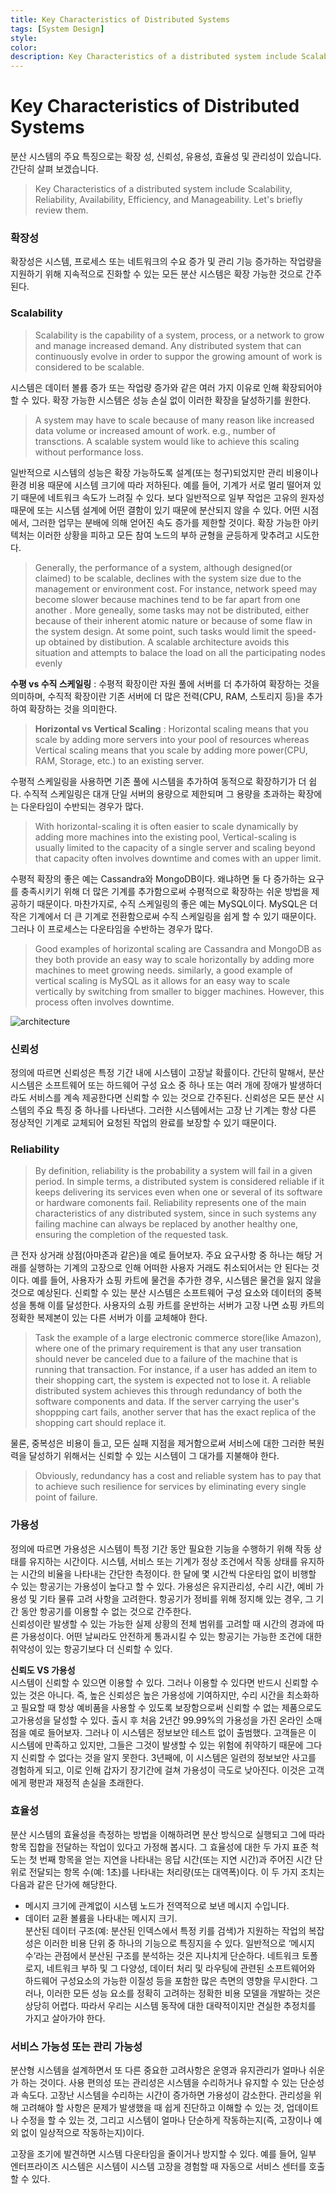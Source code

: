 ```yaml
---
title: Key Characteristics of Distributed Systems
tags: [System Design]
style:
color:
description: Key Characteristics of a distributed system include Scalability, Reliability, Availability, Efficiency, and Manageability. Let's briefly review them.
---
```

# Key Characteristics of Distributed Systems   

분산 시스템의 주요 특징으로는 확장 성, 신뢰성, 유용성, 효율성 및 관리성이 있습니다. 간단히 살펴 보겠습니다.<br>
> Key Characteristics of a distributed system include Scalability, Reliability, Availability, Efficiency, and Manageability. Let's briefly review them.<br>

### 확장성   
확장성은 시스템, 프로세스 또는 네트워크의 수요 증가 및 관리 기능 증가하는 작업량을 지원하기 위해 지속적으로 진화할 수 있는 모든 분산 시스템은 확장 가능한 것으로 간주된다.<br>

### Scalability
> Scalability is the capability of a system, process, or a network to grow and manage increased demand. Any distributed system that can continuously evolve in order to suppor the growing amount of work is considered to be scalable.<br>

시스템은 데이터 볼륨 증가 또는 작업량 증가와 같은 여러 가지 이유로 인해 확장되어야 할 수 있다. 확장 가능한 시스템은 성능 손실 없이 이러한 확장을 달성하기를 원한다.<br>
> A system may have to scale because of many reason like increased data volume or increased amount of work. e.g., number of transctions. A scalable system would like to achieve this scaling without performance loss.<br>


일반적으로 시스템의 성능은 확장 가능하도록 설계(또는 청구)되었지만 관리 비용이나 환경 비용 때문에 시스템 크기에 따라 저하된다. 예를 들어, 기계가 서로 멀리 떨어져 있기 때문에 네트워크 속도가 느려질 수 있다. 보다 일반적으로 일부 작업은 고유의 원자성 때문에 또는 시스템 설계에 어떤 결함이 있기 때문에 분산되지 않을 수 있다. 어떤 시점에서, 그러한 업무는 분배에 의해 얻어진 속도 증가를 제한할 것이다. 확장 가능한 아키텍처는 이러한 상황을 피하고 모든 참여 노드의 부하 균형을 균등하게 맞추려고 시도한다.<br>
> Generally, the performance of a system, although designed(or claimed) to be scalable, declines with the system size due to the management or environment cost. For instance, network speed may become slower because machines tend to be far apart from one another . More geneally, some tasks may not be distributed, either because of their inherent atomic nature or because of some flaw in the system design. At some point, such tasks would limit the speed-up obtained by distibution. A scalable architecture avoids this situation and attempts to balace the load on all the participating nodes evenly<br>



**수평 vs 수직 스케일링** : 수평적 확장이란 자원 풀에 서버를 더 추가하여 확장하는 것을 의미하며, 수직적 확장이란 기존 서버에 더 많은 전력(CPU, RAM, 스토리지 등)을 추가하여 확장하는 것을 의미한다.<br>
> **Horizontal vs Vertical Scaling** : Horizontal scaling means that you scale by adding more servers into your pool of resources whereas Vertical scaling means that you scale by adding more power(CPU, RAM, Storage, etc.) to an existing server.<br>



수평적 스케일링을 사용하면 기존 풀에 시스템을 추가하여 동적으로 확장하기가 더 쉽다. 수직적 스케일링은 대개 단일 서버의 용량으로 제한되며 그 용량을 초과하는 확장에는 다운타임이 수반되는 경우가 많다.<br>
> With horizontal-scaling it is often easier to scale dynamically by adding more machines into the existing pool, Vertical-scaling is usually limited to the capacity of a single server and scaling beyond that capacity often involves downtime and comes with an upper limit.<br>


수평적 확장의 좋은 예는 Cassandra와 MongoDB이다. 왜냐하면 둘 다 증가하는 요구를 충족시키기 위해 더 많은 기계를 추가함으로써 수평적으로 확장하는 쉬운 방법을 제공하기 때문이다. 마찬가지로, 수직 스케일링의 좋은 예는 MySQL이다. MySQL은 더 작은 기계에서 더 큰 기계로 전환함으로써 수직 스케일링을 쉽게 할 수 있기 때문이다. 그러나 이 프로세스는 다운타임을 수반하는 경우가 많다.<br>
> Good examples of horizontal scaling are Cassandra and MongoDB as they both provide an easy way to scale horizontally by adding more machines to meet growing needs. similarly, a good example of vertical scaling is MySQL as it allows for an easy way to scale vertically by switching from smaller to bigger machines. However, this process often involves downtime.<br>

![architecture](https://1.bp.blogspot.com/-58qlT6bSnC0/VoTvX08YByI/AAAAAAAAGF8/aTJM7229jfA/s400/horizontal-vs-vertical-scaling-vertical-and-horizontal-scaling-explained-diagram.png)

### 신뢰성
정의에 따르면 신뢰성은 특정 기간 내에 시스템이 고장날 확률이다. 간단히 말해서, 분산 시스템은 소프트웨어 또는 하드웨어 구성 요소 중 하나 또는 여러 개에 장애가 발생하더라도 서비스를 계속 제공한다면 신뢰할 수 있는 것으로 간주된다. 신뢰성은 모든 분산 시스템의 주요 특징 중 하나를 나타낸다. 그러한 시스템에서는 고장 난 기계는 항상 다른 정상적인 기계로 교체되어 요청된 작업의 완료를 보장할 수 있기 때문이다.<br>

### Reliability
> By definition, reliability is the probability a system will fail in a given period. In simple terms, a distributed system is considered reliable if it keeps delivering its services even when one or several of its software or hardware comonents fail. Reliability represents one of the main characteristics of any distributed system, since in such systems any failing machine can always be replaced by another healthy one, ensuring the completion of the requested task.<br>


큰 전자 상거래 상점(아마존과 같은)을 예로 들어보자. 주요 요구사항 중 하나는 해당 거래를 실행하는 기계의 고장으로 인해 어떠한 사용자 거래도 취소되어서는 안 된다는 것이다. 예를 들어, 사용자가 쇼핑 카트에 물건을 추가한 경우, 시스템은 물건을 잃지 않을 것으로 예상된다. 신뢰할 수 있는 분산 시스템은 소프트웨어 구성 요소와 데이터의 중복성을 통해 이를 달성한다. 사용자의 쇼핑 카트를 운반하는 서버가 고장 나면 쇼핑 카트의 정확한 복제본이 있는 다른 서버가 이를 교체해야 한다.<br>
> Task the example of a large electronic commerce store(like Amazon), where one of the primary requirement is that any user transation should never be canceled due to a failure of the machine that is running that transaction. For instance, if a user has added an item to their shopping cart, the system is expected not to lose it. A reliable distributed system achieves this through redundancy of both the software components and data. If the server carrying the user's shoppping cart fails, another server that has the exact replica of the shopping cart should replace it.<br>



물론, 중복성은 비용이 들고, 모든 실패 지점을 제거함으로써 서비스에 대한 그러한 복원력을 달성하기 위해서는 신뢰할 수 있는 시스템이 그 대가를 지불해야 한다.<br>
> Obviously, redundancy has a cost and reliable system has to pay that to achieve such resilience for services by eliminating every single point of failure.<br>


### 가용성
정의에 따르면 가용성은 시스템이 특정 기간 동안 필요한 기능을 수행하기 위해 작동 상태를 유지하는 시간이다. 시스템, 서비스 또는 기계가 정상 조건에서 작동 상태를 유지하는 시간의 비율을 나타내는 간단한 측정이다. 한 달에 몇 시간씩 다운타임 없이 비행할 수 있는 항공기는 가용성이 높다고 할 수 있다. 가용성은 유지관리성, 수리 시간, 예비 가용성 및 기타 물류 고려 사항을 고려한다. 항공기가 정비를 위해 정지해 있는 경우, 그 기간 동안 항공기를 이용할 수 없는 것으로 간주한다.<br>
신뢰성이란 발생할 수 있는 가능한 실제 상황의 전체 범위를 고려할 때 시간의 경과에 따른 가용성이다. 어떤 날씨라도 안전하게 통과시킬 수 있는 항공기는 가능한 조건에 대한 취약성이 있는 항공기보다 더 신뢰할 수 있다.<br>

**신뢰도 VS 가용성**<br>
시스템이 신뢰할 수 있으면 이용할 수 있다. 그러나 이용할 수 있다면 반드시 신뢰할 수 있는 것은 아니다. 즉, 높은 신뢰성은 높은 가용성에 기여하지만, 수리 시간을 최소화하고 필요할 때 항상 예비품을 사용할 수 있도록 보장함으로써 신뢰할 수 없는 제품으로도 고가용성을 달성할 수 있다. 출시 후 처음 2년간 99.99%의 가용성을 가진 온라인 소매점을 예로 들어보자. 그러나 이 시스템은 정보보안 테스트 없이 출범했다. 고객들은 이 시스템에 만족하고 있지만, 그들은 그것이 발생할 수 있는 위험에 취약하기 때문에 그다지 신뢰할 수 없다는 것을 알지 못한다. 3년째에, 이 시스템은 일련의 정보보안 사고를 경험하게 되고, 이로 인해 갑자기 장기간에 걸쳐 가용성이 극도로 낮아진다. 이것은 고객에게 평판과 재정적 손실을 초래한다.


### 효율성
분산 시스템의 효율성을 측정하는 방법을 이해하려면 분산 방식으로 실행되고 그에 따라 항목 집합을 전달하는 작업이 있다고 가정해 봅시다. 그 효율성에 대한 두 가지 표준 척도는 첫 번째 항목을 얻는 지연을 나타내는 응답 시간(또는 지연 시간)과 주어진 시간 단위로 전달되는 항목 수(예: 1초)를 나타내는 처리량(또는 대역폭)이다. 이 두 가지 조치는 다음과 같은 단가에 해당한다.<br>

* 메시지 크기에 관계없이 시스템 노드가 전역적으로 보낸 메시지 수입니다.<br>
* 데이터 교환 볼륨을 나타내는 메시지 크기.<br>
분산된 데이터 구조(예: 분산된 인덱스에서 특정 키를 검색)가 지원하는 작업의 복잡성은 이러한 비용 단위 중 하나의 기능으로 특징지을 수 있다. 일반적으로 ‘메시지 수’라는 관점에서 분산된 구조를 분석하는 것은 지나치게 단순하다. 네트워크 토폴로지, 네트워크 부하 및 그 다양성, 데이터 처리 및 라우팅에 관련된 소프트웨어와 하드웨어 구성요소의 가능한 이질성 등을 포함한 많은 측면의 영향을 무시한다. 그러나, 이러한 모든 성능 요소를 정확히 고려하는 정확한 비용 모델을 개발하는 것은 상당히 어렵다. 따라서 우리는 시스템 동작에 대한 대략적이지만 견실한 추정치를 가지고 살아가야 한다.<br>

### 서비스 가능성 또는 관리 가능성
분산형 시스템을 설계하면서 또 다른 중요한 고려사항은 운영과 유지관리가 얼마나 쉬운가 하는 것이다. 사용 편의성 또는 관리성은 시스템을 수리하거나 유지할 수 있는 단순성과 속도다. 고장난 시스템을 수리하는 시간이 증가하면 가용성이 감소한다. 관리성을 위해 고려해야 할 사항은 문제가 발생했을 때 쉽게 진단하고 이해할 수 있는 것, 업데이트나 수정을 할 수 있는 것, 그리고 시스템이 얼마나 단순하게 작동하는지(즉, 고장이나 예외 없이 일상적으로 작동하는지)이다.<br>

고장을 조기에 발견하면 시스템 다운타임을 줄이거나 방지할 수 있다. 예를 들어, 일부 엔터프라이즈 시스템은 시스템이 시스템 고장을 경험할 때 자동으로 서비스 센터를 호출할 수 있다.<br>
